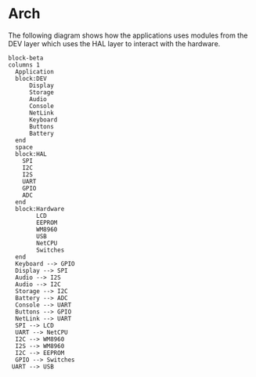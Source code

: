 # Arch

The following diagram shows how the applications uses 
modules from the DEV layer which uses the HAL layer
to interact with the hardware.

```mermaid
block-beta
columns 1
  Application
  block:DEV
      Display
      Storage
      Audio
      Console
      NetLink
      Keyboard
      Buttons
      Battery
  end
  space
  block:HAL
    SPI
    I2C
    I2S
    UART
    GPIO
    ADC
  end
  block:Hardware
        LCD
        EEPROM
        WM8960
        USB
        NetCPU
        Switches
  end
  Keyboard --> GPIO
  Display --> SPI
  Audio --> I2S
  Audio --> I2C
  Storage --> I2C
  Battery --> ADC
  Console --> UART
  Buttons --> GPIO
  NetLink --> UART
  SPI --> LCD
  UART --> NetCPU
  I2C --> WM8960
  I2S --> WM8960
  I2C --> EEPROM
  GPIO --> Switches
 UART --> USB
```

